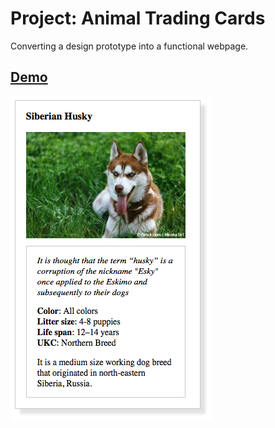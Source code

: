 # Project: Animal Trading Cards
Converting a design prototype into a functional webpage.

## [Demo](https://rusposevkin.github.io/udacity-frontend/p2/card.html)
![Project Demo image](https://raw.githubusercontent.com/RusPosevkin/udacity-frontend/master/p2/demo.png "Project Demo image")

